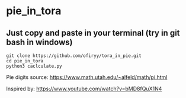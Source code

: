 # pie_in_tora

## Just copy and paste in your terminal (try in git bash in windows)
```
git clone https://github.com/ofiryy/tora_in_pie.git
cd pie_in_tora
python3 caclculate.py

```
Pie digits source: https://www.math.utah.edu/~alfeld/math/pi.html

Inspired by: https://www.youtube.com/watch?v=bMD8fQuX1N4 
